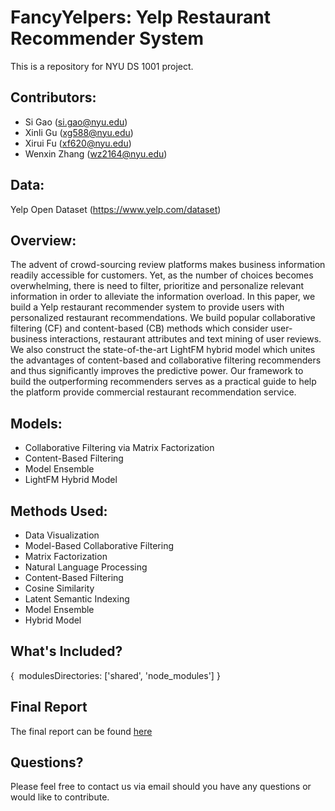 # FancyYelpers: Yelp Restaurant Recommender System

This is a repository for NYU DS 1001 project.

## Contributors:

*   Si Gao (si.gao@nyu.edu)
*   Xinli Gu (xg588@nyu.edu)
*   Xirui Fu (xf620@nyu.edu)
*   Wenxin Zhang (wz2164@nyu.edu)

## Data:

Yelp Open Dataset (https://www.yelp.com/dataset)

## Overview:

The advent of crowd-sourcing review platforms makes business information readily accessible for customers. Yet, as the number of choices becomes overwhelming, there is need to filter, prioritize and personalize relevant information in order to alleviate the information overload. In this paper, we build a Yelp restaurant recommender system to provide users with personalized restaurant recommendations. We build popular collaborative filtering (CF) and content-based (CB) methods which consider user-business interactions, restaurant attributes and text mining of user reviews. We also construct the state-of-the-art LightFM hybrid model which unites the advantages of content-based and collaborative filtering recommenders and thus significantly improves the predictive power. Our framework to build the outperforming recommenders serves as a practical guide to help the platform provide commercial restaurant recommendation service.

## Models:

*   Collaborative Filtering via Matrix Factorization
*   Content-Based Filtering
*   Model Ensemble
*   LightFM Hybrid Model

## Methods Used:

*   Data Visualization
*   Model-Based Collaborative Filtering
*   Matrix Factorization
*   Natural Language Processing
*   Content-Based Filtering
*   Cosine Similarity
*   Latent Semantic Indexing
*   Model Ensemble
*   Hybrid Model

## What's Included?

{  modulesDirectories: \['shared', 'node\_modules'\] }

## Final Report

The final report can be found [here](DSGA1001_project_Yelp_RecSys.pdf)

## Questions?

Please feel free to contact us via email should you have any questions or would like to contribute.

